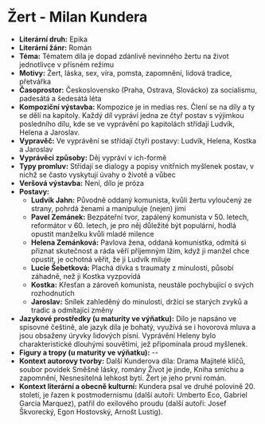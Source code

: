 # Žert - Milan Kundera
- **Literární druh:** Epika
- **Literární žánr:** Román
- **Téma:** Tématem díla je dopad zdánlivě nevinného žertu na život jednotlivce v přísném režimu
- **Motivy:** Žert, láska, sex, víra, pomsta, zapomnění, lidová tradice, přetvářka
- **Časoprostor:** Československo (Praha, Ostrava, Slovácko) za socialismu, padesátá a šedesátá léta
- **Kompoziční výstavba:** Kompozice je in medias res. Člení se na díly a ty se dělí na kapitoly. Každý díl vypráví jedna ze čtyř postav s výjimkou posledního dílu, kde se ve vyprávění po kapitolách střídají Ludvík, Helena a Jaroslav.
- **Vypravěč:** Ve vyprávění se střídají čtyři postavy: Ludvík, Helena, Kostka a Jaroslav
- **Vyprávěcí způsoby:** Děj vypráví v ich-formě
- **Typy promluv:** Střídají se dialogy a popisy vnitřních myšlenek postav, v nichž se často vyskytují úvahy o životě a vůbec
- **Veršová výstavba:** Není, dílo je próza
- **Postavy:**
  - **Ludvík Jahn:** Původně oddaný komunista, kvůli žertu vyloučený ze strany, pohrdá ženami a manipuluje (nejen) jimi
  - **Pavel Zemánek:** Bezpáteřní tvor, zapálený komunista v 50. letech, reformátor v 60. letech, je pro něj důležité být populární, hodlá opustit manželku kvůli mladé milence
  - **Helena Zemánková:** Pavlova žena, oddaná komunistka, odmítá si přiznat skutečnost a ráda věří příjemným lžím, když ji manžel chce opustit, je ochotná věřit, že ji Ludvík miluje
  - **Lucie Šebetková:** Plachá dívka s traumaty z minulosti, působí záhadně, než ji Kostka vyzpovídá
  - **Kostka:** Křesťan a zároveň komunista, neustále pochybující o svých rozhodnutích
  - **Jaroslav:** Snílek zahleděný do minulosti, držící se starých zvyků a tradic a odmítající změny
- **Jazykové prostředky (u maturity ve výňatku):** Dílo je napsáno ve spisovné češtině, ale jazyk díla je bohatý, využívá se i hovorová mluva a jsou obsaženy úryvky lidových písní. Vyprávění Heleny bylo charakteristické dlouhými souvětími, jež připomínala proud myšlenek.
- **Figury a tropy (u maturity ve výňatku):** --
- **Kontext autorovy tvorby:** Další Kunderova díla: Drama Majitelé klíčů, soubor povídek Směšné lásky, romány Život je jinde, Kniha smíchu a zapomnění, Nesnesitelná lehkost bytí. Žert je jeho první román.
- **Kontext literární a obecně kulturní:** Kundera psal ve druhé polovině 20. století, je řazen k postmodernismu (další autoři: Umberto Eco, Gabriel Garcia Marquez), patřil do exilového proudu (další autoři: Josef Škvorecký, Egon Hostovský, Arnošt Lustig).
